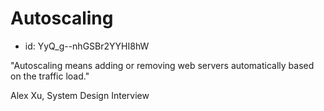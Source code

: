 # Autoscaling
* id: YyQ_g--nhGSBr2YYHI8hW

"Autoscaling means adding or removing web servers automatically based on the traffic load."

Alex Xu, System Design Interview